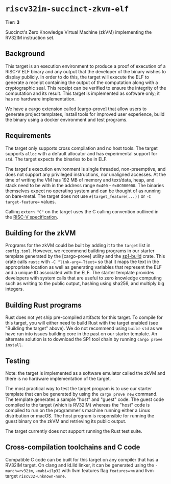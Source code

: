 # `riscv32im-succinct-zkvm-elf`

**Tier: 3**

Succinct's Zero Knowledge Virtual Machine (zkVM) implementing the RV32IM instruction set.

## Background

This target is an execution environment to produce a proof of execution of
a RISC-V ELF binary and any output that the developer of the binary wishes to
display publicly. In order to do this, the target will execute the ELF to
generate a receipt containing the output of the computation along with a
cryptographic seal. This receipt can be verified to ensure the integrity of the
computation and its result. This target is implemented as software only; it has
no hardware implementation.

We have a cargo extension called [cargo-prove] that allow users to generate
project templates, install tools for improved user experience, build the binary
using a docker environment and test programs.

## Requirements

The target only supports cross compilation and no host tools. The target
supports `alloc` with a default allocator and has experimental support for
`std`. The target expects the binaries to be in ELF.

The target's execution environment is single threaded, non-preemptive, and does
not support any privileged instructions, nor unaligned accesses. At the time of
writing the VM has 192 MB of memory and text/data, heap, and stack need to be
with in the address range `0x400` - `0x0C000000`. The binaries themselves expect
no operating system and can be thought of as running on bare-metal. The target
does not use `#[target_feature(...)]` or `-C target-feature=` values.

Calling `extern "C"` on the target uses the C calling convention outlined in the
[RISC-V specification].

## Building for the zkVM

Programs for the zkVM could be built by adding it to the `target` list in
`config.toml`. However, we recommend building programs in our starter template
generated by the [cargo-prove] utility and the [sp1-build] crate. This
crate calls `rustc` with `-C "link-arg=-Ttext=` so that it maps the text in the
appropriate location as well as generating variables that represent the ELF and
a unique ID associated with the ELF. The starter template provides developers
with system calls that are useful to zero knowledge computing such as writing to
the public output, hashing using sha256, and multiply big integers.

## Building Rust programs

Rust does not yet ship pre-compiled artifacts for this target. To compile for
this target, you will either need to build Rust with the target enabled (see
"Building the target" above). We do not recommend using `build-std` as we have
run into issues building core in the past on our starter template. An alternate
solution is to download the SP1 tool chain by running `cargo prove install`.

## Testing

Note: the target is implemented as a software emulator called the zkVM and there
is no hardware implementation of the target.

The most practical way to test the target program is to use our starter template
that can be generated by using the `cargo prove new` command. The template
generates a sample "host" and "guest" code. The guest code compiled to the
target (which is RV32IM) whereas the "host" code is compiled to run on the
programmer's machine running either a Linux distribution or macOS. The host
program is responsible for running the guest binary on the zkVM and retrieving
its public output.

The target currently does not support running the Rust test suite.

## Cross-compilation toolchains and C code

Compatible C code can be built for this target on any compiler that has a RV32IM
target. On clang and ld.lld linker, it can be generated using the
`-march=rv32im`, `-mabi=ilp32` with llvm features flag `features=+m` and llvm
target `riscv32-unknown-none`.

[RISC-V specification]: https://riscv.org/wp-content/uploads/2015/01/riscv-calling.pdf
[sp1-build]: https://crates.io/crates/sp1-build
